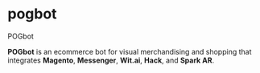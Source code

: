 # pogbot
POGbot

**POGbot** is an ecommerce bot for visual merchandising and shopping that integrates **Magento**, **Messenger**, **Wit.ai**, **Hack**, and **Spark AR**.

